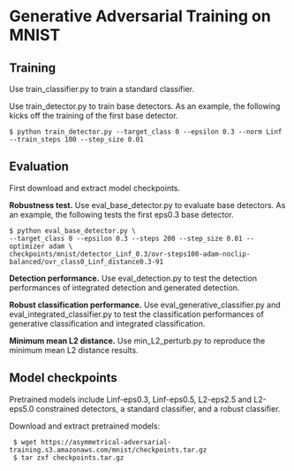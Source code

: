 # Generative Adversarial Training on MNIST

## Training
Use train_classifier.py to train a standard classifier.

Use train_detector.py to train base detectors. As an example, the following kicks off the training of the first base detector.
```
$ python train_detector.py --target_class 0 --epsilon 0.3 --norm Linf --train_steps 100 --step_size 0.01
```
## Evaluation

First download and extract model checkpoints.

**Robustness test.** Use eval_base_detector.py to evaluate base detectors. As an example, the following tests the first eps0.3 base detector.
```
$ python eval_base_detector.py \
--target_class 0 --epsilon 0.3 --steps 200 --step_size 0.01 --optimizer adam \
checkpoints/mnist/detector_Linf_0.3/ovr-steps100-adam-noclip-balanced/ovr_class0_Linf_distance0.3-91
```
    
**Detection performance.** Use eval_detection.py to test the detection performances of integrated detection and generated detection.

**Robust classification performance.** Use eval_generative_classifier.py and eval_integrated_classifier.py to test the classification performances of generative classification and integrated classification.

**Minimum mean L2 distance.** Use min_L2_perturb.py to reproduce the minimum mean L2 distance results.


## Model checkpoints

Pretrained models include Linf-eps0.3, Linf-eps0.5, L2-eps2.5 and L2-eps5.0 constrained detectors, a standard classifier, and a robust classifier.

Download and extract pretrained models:
```
 $ wget https://asymmetrical-adversarial-training.s3.amazonaws.com/mnist/checkpoints.tar.gz
 $ tar zxf checkpoints.tar.gz
```


